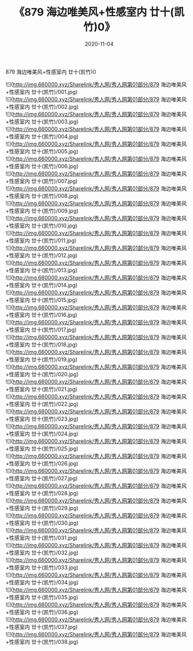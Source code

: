 ﻿---
layout: post
title:  《879 海边唯美风+性感室内 廿十(凯竹)0》
date:   2020-11-04
img: http://img.660000.xyz/Sharelink/秀人网/秀人网第01部分/879 海边唯美风+性感室内 廿十(凯竹)0/000.jpg
categories: [美女, 清纯, 唯美]
---

879 海边唯美风+性感室内 廿十(凯竹)0

  ![](http://img.660000.xyz/Sharelink/秀人网/秀人网第01部分/879 海边唯美风+性感室内 廿十(凯竹)/001.jpg) <br> ![](http://img.660000.xyz/Sharelink/秀人网/秀人网第01部分/879 海边唯美风+性感室内 廿十(凯竹)/002.jpg) <br> ![](http://img.660000.xyz/Sharelink/秀人网/秀人网第01部分/879 海边唯美风+性感室内 廿十(凯竹)/003.jpg) <br> ![](http://img.660000.xyz/Sharelink/秀人网/秀人网第01部分/879 海边唯美风+性感室内 廿十(凯竹)/004.jpg) <br> ![](http://img.660000.xyz/Sharelink/秀人网/秀人网第01部分/879 海边唯美风+性感室内 廿十(凯竹)/005.jpg) <br> ![](http://img.660000.xyz/Sharelink/秀人网/秀人网第01部分/879 海边唯美风+性感室内 廿十(凯竹)/006.jpg) <br> ![](http://img.660000.xyz/Sharelink/秀人网/秀人网第01部分/879 海边唯美风+性感室内 廿十(凯竹)/007.jpg) <br> ![](http://img.660000.xyz/Sharelink/秀人网/秀人网第01部分/879 海边唯美风+性感室内 廿十(凯竹)/008.jpg) <br> ![](http://img.660000.xyz/Sharelink/秀人网/秀人网第01部分/879 海边唯美风+性感室内 廿十(凯竹)/009.jpg) <br> ![](http://img.660000.xyz/Sharelink/秀人网/秀人网第01部分/879 海边唯美风+性感室内 廿十(凯竹)/010.jpg) <br> ![](http://img.660000.xyz/Sharelink/秀人网/秀人网第01部分/879 海边唯美风+性感室内 廿十(凯竹)/011.jpg) <br> ![](http://img.660000.xyz/Sharelink/秀人网/秀人网第01部分/879 海边唯美风+性感室内 廿十(凯竹)/012.jpg) <br> ![](http://img.660000.xyz/Sharelink/秀人网/秀人网第01部分/879 海边唯美风+性感室内 廿十(凯竹)/013.jpg) <br> ![](http://img.660000.xyz/Sharelink/秀人网/秀人网第01部分/879 海边唯美风+性感室内 廿十(凯竹)/014.jpg) <br> ![](http://img.660000.xyz/Sharelink/秀人网/秀人网第01部分/879 海边唯美风+性感室内 廿十(凯竹)/015.jpg) <br> ![](http://img.660000.xyz/Sharelink/秀人网/秀人网第01部分/879 海边唯美风+性感室内 廿十(凯竹)/016.jpg) <br> ![](http://img.660000.xyz/Sharelink/秀人网/秀人网第01部分/879 海边唯美风+性感室内 廿十(凯竹)/017.jpg) <br> ![](http://img.660000.xyz/Sharelink/秀人网/秀人网第01部分/879 海边唯美风+性感室内 廿十(凯竹)/018.jpg) <br> ![](http://img.660000.xyz/Sharelink/秀人网/秀人网第01部分/879 海边唯美风+性感室内 廿十(凯竹)/019.jpg) <br> ![](http://img.660000.xyz/Sharelink/秀人网/秀人网第01部分/879 海边唯美风+性感室内 廿十(凯竹)/020.jpg) <br> ![](http://img.660000.xyz/Sharelink/秀人网/秀人网第01部分/879 海边唯美风+性感室内 廿十(凯竹)/021.jpg) <br> ![](http://img.660000.xyz/Sharelink/秀人网/秀人网第01部分/879 海边唯美风+性感室内 廿十(凯竹)/022.jpg) <br> ![](http://img.660000.xyz/Sharelink/秀人网/秀人网第01部分/879 海边唯美风+性感室内 廿十(凯竹)/023.jpg) <br> ![](http://img.660000.xyz/Sharelink/秀人网/秀人网第01部分/879 海边唯美风+性感室内 廿十(凯竹)/024.jpg) <br> ![](http://img.660000.xyz/Sharelink/秀人网/秀人网第01部分/879 海边唯美风+性感室内 廿十(凯竹)/025.jpg) <br> ![](http://img.660000.xyz/Sharelink/秀人网/秀人网第01部分/879 海边唯美风+性感室内 廿十(凯竹)/026.jpg) <br> ![](http://img.660000.xyz/Sharelink/秀人网/秀人网第01部分/879 海边唯美风+性感室内 廿十(凯竹)/027.jpg) <br> ![](http://img.660000.xyz/Sharelink/秀人网/秀人网第01部分/879 海边唯美风+性感室内 廿十(凯竹)/028.jpg) <br> ![](http://img.660000.xyz/Sharelink/秀人网/秀人网第01部分/879 海边唯美风+性感室内 廿十(凯竹)/029.jpg) <br> ![](http://img.660000.xyz/Sharelink/秀人网/秀人网第01部分/879 海边唯美风+性感室内 廿十(凯竹)/030.jpg) <br> ![](http://img.660000.xyz/Sharelink/秀人网/秀人网第01部分/879 海边唯美风+性感室内 廿十(凯竹)/031.jpg) <br> ![](http://img.660000.xyz/Sharelink/秀人网/秀人网第01部分/879 海边唯美风+性感室内 廿十(凯竹)/032.jpg) <br> ![](http://img.660000.xyz/Sharelink/秀人网/秀人网第01部分/879 海边唯美风+性感室内 廿十(凯竹)/033.jpg) <br> ![](http://img.660000.xyz/Sharelink/秀人网/秀人网第01部分/879 海边唯美风+性感室内 廿十(凯竹)/034.jpg) <br> ![](http://img.660000.xyz/Sharelink/秀人网/秀人网第01部分/879 海边唯美风+性感室内 廿十(凯竹)/035.jpg) <br> ![](http://img.660000.xyz/Sharelink/秀人网/秀人网第01部分/879 海边唯美风+性感室内 廿十(凯竹)/036.jpg) <br> ![](http://img.660000.xyz/Sharelink/秀人网/秀人网第01部分/879 海边唯美风+性感室内 廿十(凯竹)/037.jpg) <br> ![](http://img.660000.xyz/Sharelink/秀人网/秀人网第01部分/879 海边唯美风+性感室内 廿十(凯竹)/038.jpg) <br>